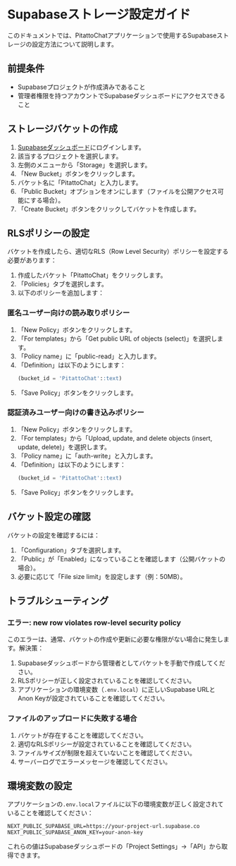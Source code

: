 # Supabaseストレージ設定ガイド

このドキュメントでは、PitattoChatアプリケーションで使用するSupabaseストレージの設定方法について説明します。

## 前提条件

- Supabaseプロジェクトが作成済みであること
- 管理者権限を持つアカウントでSupabaseダッシュボードにアクセスできること

## ストレージバケットの作成

1. [Supabaseダッシュボード](https://app.supabase.io/)にログインします。
2. 該当するプロジェクトを選択します。
3. 左側のメニューから「Storage」を選択します。
4. 「New Bucket」ボタンをクリックします。
5. バケット名に「PitattoChat」と入力します。
6. 「Public Bucket」オプションをオンにします（ファイルを公開アクセス可能にする場合）。
7. 「Create Bucket」ボタンをクリックしてバケットを作成します。

## RLSポリシーの設定

バケットを作成したら、適切なRLS（Row Level Security）ポリシーを設定する必要があります：

1. 作成したバケット「PitattoChat」をクリックします。
2. 「Policies」タブを選択します。
3. 以下のポリシーを追加します：

### 匿名ユーザー向けの読み取りポリシー

1. 「New Policy」ボタンをクリックします。
2. 「For templates」から「Get public URL of objects (select)」を選択します。
3. 「Policy name」に「public-read」と入力します。
4. 「Definition」は以下のようにします：
   ```sql
   (bucket_id = 'PitattoChat'::text)
   ```
5. 「Save Policy」ボタンをクリックします。

### 認証済みユーザー向けの書き込みポリシー

1. 「New Policy」ボタンをクリックします。
2. 「For templates」から「Upload, update, and delete objects (insert, update, delete)」を選択します。
3. 「Policy name」に「auth-write」と入力します。
4. 「Definition」は以下のようにします：
   ```sql
   (bucket_id = 'PitattoChat'::text)
   ```
5. 「Save Policy」ボタンをクリックします。

## バケット設定の確認

バケットの設定を確認するには：

1. 「Configuration」タブを選択します。
2. 「Public」が「Enabled」になっていることを確認します（公開バケットの場合）。
3. 必要に応じて「File size limit」を設定します（例：50MB）。

## トラブルシューティング

### エラー: new row violates row-level security policy

このエラーは、通常、バケットの作成や更新に必要な権限がない場合に発生します。解決策：

1. Supabaseダッシュボードから管理者としてバケットを手動で作成してください。
2. RLSポリシーが正しく設定されていることを確認してください。
3. アプリケーションの環境変数（`.env.local`）に正しいSupabase URLとAnon Keyが設定されていることを確認してください。

### ファイルのアップロードに失敗する場合

1. バケットが存在することを確認してください。
2. 適切なRLSポリシーが設定されていることを確認してください。
3. ファイルサイズが制限を超えていないことを確認してください。
4. サーバーログでエラーメッセージを確認してください。

## 環境変数の設定

アプリケーションの`.env.local`ファイルに以下の環境変数が正しく設定されていることを確認してください：

```
NEXT_PUBLIC_SUPABASE_URL=https://your-project-url.supabase.co
NEXT_PUBLIC_SUPABASE_ANON_KEY=your-anon-key
```

これらの値はSupabaseダッシュボードの「Project Settings」→「API」から取得できます。 